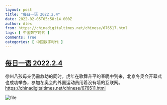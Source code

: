 ```yaml
---
layout: post
title: "每日一语 2022.2.4"
date: 2022-02-05T05:58:14.000Z
author: Alex
from: https://chinadigitaltimes.net/chinese/676517.html
tags: [ 中国数字时代 ]
comments: True
categories: [ 中国数字时代 ]
---
```

<!--1644040694000-->
[每日一语 2022.2.4](https://chinadigitaltimes.net/chinese/676517.html)
------

<div>
<p>徐州八孩母亲仍需救助的同时，虎年在歌舞升平的春晚中到来，北京冬奥会开幕式也成功举办，参加冬奥会的外国运动员用着没有墙的互联网。<a href="https://chinadigitaltimes.net/chinese/676511.html">https://chinadigitaltimes.net/chinese/676511.html</a></p><p><img src="https://chinadigitaltimes.net/chinese/files/2022/02/image-1644038892155.png" alt="file" /></p>
</div>
